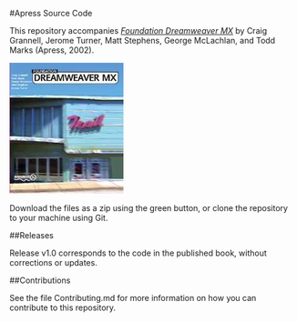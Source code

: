 #Apress Source Code

This repository accompanies [*Foundation Dreamweaver MX*](http://www.apress.com/9781590591970) by Craig Grannell, Jerome Turner, Matt Stephens, George McLachlan, and Todd Marks (Apress, 2002).

![Cover image](9781590591970.jpg)

Download the files as a zip using the green button, or clone the repository to your machine using Git.

##Releases

Release v1.0 corresponds to the code in the published book, without corrections or updates.

##Contributions

See the file Contributing.md for more information on how you can contribute to this repository.
